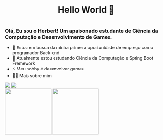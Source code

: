 <div id="user-content-toc">
  <ul align="center">
    <summary><h1 style="display: inline-block">Hello World 👋</h1></summary>
</div>
    
### Olá, Eu sou o Herbert! Um apaixonado estudante de Ciência da Computação e Desenvolvimento de Games.

- 🔭 Estou em busca da minha primeira oportunidade de emprego como programador Back-end
- 🌱 Atualmente estou estudando Ciência da Computação e Spring Boot Fremework
- ⚡ Meu hobby é desenvolver games  
- 👨‍💻 Mais sobre mim
  
<!-- Links -->
<div>
  <a href="https://www.linkedin.com/in/herbertfelix" target="_blank"><img src="https://img.shields.io/badge/-LinkedIn-%230077B5?style=for-the-badge&logo=linkedin&logoColor=white" target="_blank"></a>
  <a href="" target="_blank"><img src="https://img.shields.io/badge/-Instagram-%23E4405F?style=for-the-badge&logo=instagram&logoColor=white" target="_blank"></a>
</div>

<!-- GithubStats -->
<div>
  <a href="https://github.com/Herbert-Felix">
  <img height="150em" src="https://github-readme-stats.vercel.app/api?username=Herbert-Felix&show_icons=true&theme=gruvbox&include_all_commits=true&count_private=true"/>
  <img height="150em" src="https://github-readme-stats.vercel.app/api/top-langs/?username=Herbert-Felix&layout=compact&langs_count=7&theme=gruvbox"/>
</div>
    
##

